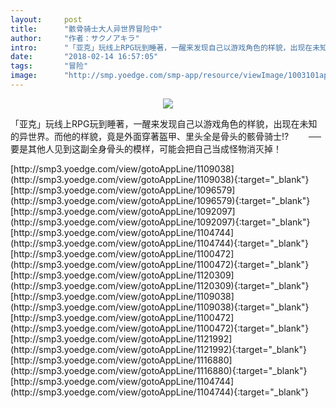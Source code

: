 ```yaml
---
layout:     post
title:      "骸骨骑士大人异世界冒险中"
author:     "作者：サクノアキラ"
intro:      "「亚克」玩线上RPG玩到睡著，一醒来发现自己以游戏角色的样貌，出现在未知的异世界。而他的样貌，竟是外面穿著盔甲、里头全是骨头的骸骨骑士!? 　　──要是其他人见到这副全身骨头的模样，可能会把自己当成怪物消灭掉！"
date:       "2018-02-14 16:57:05"
tags:       "冒险"
image:      "http://smp.yoedge.com/smp-app/resource/viewImage/1003101appline.png"
---
```

<div style="text-align: center">
<p><img src="http://smp.yoedge.com/smp-app/resource/viewImage/1003101appline.png"/></p>
</div>
<p class="post-meta">
<span>「亚克」玩线上RPG玩到睡著，一醒来发现自己以游戏角色的样貌，出现在未知的异世界。而他的样貌，竟是外面穿著盔甲、里头全是骨头的骸骨骑士!? 　　──要是其他人见到这副全身骨头的模样，可能会把自己当成怪物消灭掉！</span>
</p>
[http://smp3.yoedge.com/view/gotoAppLine/1109038](http://smp3.yoedge.com/view/gotoAppLine/1109038){:target="_blank"}
[http://smp3.yoedge.com/view/gotoAppLine/1096579](http://smp3.yoedge.com/view/gotoAppLine/1096579){:target="_blank"}
[http://smp3.yoedge.com/view/gotoAppLine/1092097](http://smp3.yoedge.com/view/gotoAppLine/1092097){:target="_blank"}
[http://smp3.yoedge.com/view/gotoAppLine/1104744](http://smp3.yoedge.com/view/gotoAppLine/1104744){:target="_blank"}
[http://smp3.yoedge.com/view/gotoAppLine/1100472](http://smp3.yoedge.com/view/gotoAppLine/1100472){:target="_blank"}
[http://smp3.yoedge.com/view/gotoAppLine/1120309](http://smp3.yoedge.com/view/gotoAppLine/1120309){:target="_blank"}
[http://smp3.yoedge.com/view/gotoAppLine/1109038](http://smp3.yoedge.com/view/gotoAppLine/1109038){:target="_blank"}
[http://smp3.yoedge.com/view/gotoAppLine/1100472](http://smp3.yoedge.com/view/gotoAppLine/1100472){:target="_blank"}
[http://smp3.yoedge.com/view/gotoAppLine/1121992](http://smp3.yoedge.com/view/gotoAppLine/1121992){:target="_blank"}
[http://smp3.yoedge.com/view/gotoAppLine/1116880](http://smp3.yoedge.com/view/gotoAppLine/1116880){:target="_blank"}
[http://smp3.yoedge.com/view/gotoAppLine/1104744](http://smp3.yoedge.com/view/gotoAppLine/1104744){:target="_blank"}


